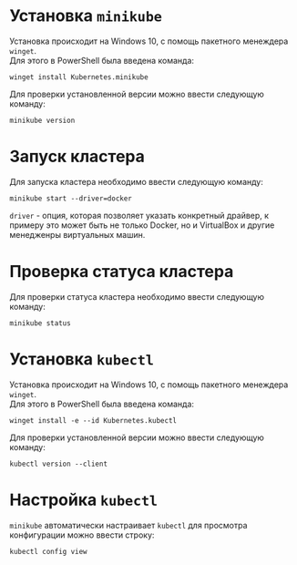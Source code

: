 # Установка `minikube`
Установка происходит на Windows 10, с помощь пакетного менеждера `winget`.\
Для этого в PowerShell была введена команда:

`winget install Kubernetes.minikube`

Для проверки установленной версии можно ввести следующую команду:

`minikube version`

# Запуск кластера

Для запуска кластера необходимо ввести следующую команду:

`minikube start --driver=docker`

`driver` - опция, которая позволяет указать конкретный драйвер, к примеру это может быть не только Docker, но и VirtualBox и другие менедженры виртуальных машин.

# Проверка статуса кластера

Для проверки статуса кластера необходимо ввести следующую команду:

`minikube status`

# Установка `kubectl`
Установка происходит на Windows 10, с помощь пакетного менеждера `winget`.\
Для этого в PowerShell была введена команда:

`winget install -e --id Kubernetes.kubectl`

Для проверки установленной версии можно ввести следующую команду:

`kubectl version --client`

# Настройка `kubectl`

`minikube` автоматически настраивает `kubectl` для просмотра конфигурации можно ввести строку:

`kubectl config view`